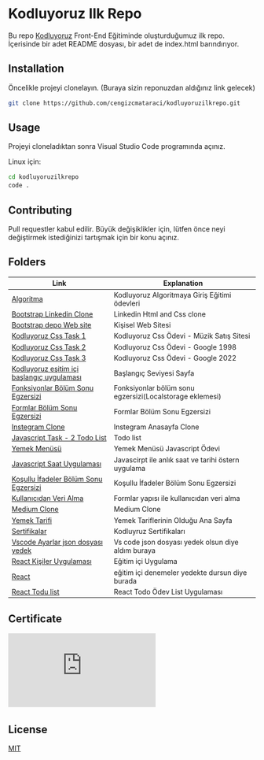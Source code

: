 # Kodluyoruz Ilk Repo

Bu repo [Kodluyoruz](https://www.kodluyoruz.org) Front-End Eğitiminde oluşturduğumuz ilk repo. İçerisinde bir adet README dosyası, bir adet de index.html barındırıyor.

## Installation

Öncelikle projeyi clonelayın. (Buraya sizin reponuzdan aldığınız link gelecek)

```bash
git clone https://github.com/cengizcmataraci/kodluyoruzilkrepo.git
```

## Usage

Projeyi cloneladıktan sonra Visual Studio Code programında açınız.

Linux için:

```bash
cd kodluyoruzilkrepo
code .
```

## Contributing

Pull requestler kabul edilir. Büyük değişiklikler için, lütfen önce neyi değiştirmek istediğinizi tartışmak için bir konu açınız.

## Folders

| Link                                                                            | Explanation                                   |
| ------------------------------------------------------------------------------- | --------------------------------------------- |
| [Algoritma](https://github.com/birseykoo/kodluyoruzilkrepo/tree/main/algoritma) | Kodluyoruz Algoritmaya Giriş Eğitimi ödevleri |
|[Bootstrap Linkedin Clone](https://github.com/birseykoo/kodluyoruzilkrepo/tree/main/boot-strap-linkedin-clone)|Linkedin Html and Css clone|
|[Bootstrap depo Web site](https://github.com/birseykoo/kodluyoruzilkrepo/tree/main/bootstrap-web-site-demo)|Kişisel Web Sitesi|
|[Kodluyoruz Css Task 1](https://github.com/birseykoo/kodluyoruzilkrepo/tree/main/css-task-1)|Kodluyoruz Css Ödevi - Müzik Satış Sitesi|
|[Kodluyoruz Css Task 2](https://github.com/birseykoo/kodluyoruzilkrepo/tree/main/css-task-2)|Kodluyoruz Css Ödevi - Google 1998|
|[Kodluyoruz Css Task 3](https://github.com/birseykoo/kodluyoruzilkrepo/tree/main/css-task-3)|Kodluyoruz Css Ödevi - Google 2022|
|[Kodluyoruz eşitim içi başlangıç uygulaması](https://github.com/birseykoo/kodluyoruzilkrepo/tree/main/end-of-chapter-work)|Başlangıç Seviyesi Sayfa|
|[Fonksiyonlar Bölüm Sonu Egzersizi](https://github.com/birseykoo/kodluyoruzilkrepo/tree/main/fonksiyonlar-bolum-sonu-egzersizi)|Fonksiyonlar bölüm sonu egzersizi(Localstorage eklemesi)|
|[Formlar Bölüm Sonu Egzersizi](https://github.com/birseykoo/kodluyoruzilkrepo/tree/main/formlar-bolum-sonu-egzersizi)|Formlar Bölüm Sonu Egzersizi|
|[Instegram Clone](https://github.com/birseykoo/kodluyoruzilkrepo/tree/main/instagram-clone)|Instegram Anasayfa Clone|
|[Javascript Task - 2 Todo List](https://github.com/birseykoo/kodluyoruzilkrepo/tree/main/javascript-task-2)|Todo list|
|[Yemek Menüsü](https://github.com/birseykoo/kodluyoruzilkrepo/tree/main/javascript-task-3)|Yemek Menüsü Javascript Ödevi|
|[Javascript Saat Uygulaması](https://github.com/birseykoo/kodluyoruzilkrepo/tree/main/javascriptclock)| Javascirpt ile anlık saat ve tarihi östern uygulama|
|[Koşullu İfadeler Bölüm Sonu Egzersizi](https://github.com/birseykoo/kodluyoruzilkrepo/tree/main/kosullu-ifadeler-bolum-sonu-egzersiz)|Koşullu İfadeler Bölüm Sonu Egzersizi|
|[Kullanıcıdan Veri Alma](https://github.com/birseykoo/kodluyoruzilkrepo/tree/main/kullanicidan-veri-alma)|Formlar yapısı ile kullanıcıdan veri alma|
|[Medium Clone](https://github.com/birseykoo/kodluyoruzilkrepo/tree/main/medium-clone)|Medium Clone|
|[Yemek Tarifi](https://github.com/birseykoo/kodluyoruzilkrepo/tree/main/task-3)|Yemek Tariflerinin Olduğu Ana Sayfa|
|[Sertifikalar](https://github.com/birseykoo/kodluyoruzilkrepo/tree/main/sertifikalar)|Kodluyruz Sertifikaları|
|[Vscode Ayarlar json dosyası yedek](https://github.com/birseykoo/kodluyoruzilkrepo/tree/main/vscodeSetting)|Vs code json dosyası yedek olsun diye aldım buraya|
|[React Kişiler Uygulaması](https://github.com/birseykoo/kodluyoruzilkrepo/tree/main/mid-level-frontend/contacts-app)|Eğitim içi Uygulama|
|[React](https://github.com/birseykoo/kodluyoruzilkrepo/tree/main/mid-level-frontend/my-app)|eğitim içi denemeler yedekte dursun diye burada|
|[React Todu list](https://github.com/birseykoo/kodluyoruzilkrepo/tree/main/mid-level-frontend/todo-list)|React Todo Ödev List Uygulaması|

## Certificate

![Model Görünüm Denetleyicisi](https://github.com/birseykoo/kodluyoruzilkrepo/blob/main/sertifikalar/sertifika.pdf)

## License

[MIT](https://choosealicense.com/licenses/mit/)
